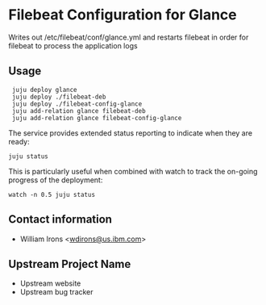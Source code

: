 # Filebeat Configuration for Glance

Writes out /etc/filebeat/conf/glance.yml and restarts filebeat in order for
filebeat to process the application logs

## Usage
     juju deploy glance
     juju deploy ./filebeat-deb
     juju deploy ./filebeat-config-glance
     juju add-relation glance filebeat-deb
     juju add-relation glance filebeat-config-glance

The service provides extended status reporting to indicate when they are ready:

    juju status

This is particularly useful when combined with watch to track the on-going
progress of the deployment:

    watch -n 0.5 juju status

## Contact information

- William Irons &lt;wdirons@us.ibm.com&gt;

## Upstream Project Name

- Upstream website
- Upstream bug tracker
